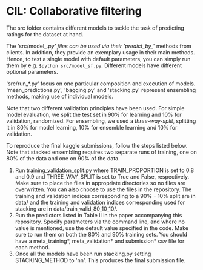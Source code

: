 # CIL: Collaborative filtering
The src folder contains different models to tackle the task of predicting
ratings for the dataset at hand.

The 'src/model_*.py' files can be used via their 'predict_by_*' methods from
clients. In addition, they provide an exemplary usage in their main methods.
Hence, to test a single model with default parameters, you can simply run them
by e.g. `$python src/model_sf.py`. Different models have different optional
parameters.

'src/run_*.py' focus on one particular composition and execution of models.
'mean_predictions.py', 'bagging.py' and 'stacking.py' represent ensembling
methods, making use of individual models.

Note that two different validation principles have been used. For simple model
evaluation, we split the test set in 90% for learning and 10% for validation,
randomized. For ensembling, we used a _three-way-split_, splitting it in 80% for
model learning, 10% for ensemble learning and 10% for validation.

To reproduce the final kaggle submissions, follow the steps listed below. Note that stacked 
ensembling requires two separate runs of training, one on 80% of the data and one on
90% of the data.

1. Run training_validation_split.py where TRAIN_PROPORTION is set to 0.8 and 0.9 and THREE_WAY_SPLIT is set to True and False, respectively. Make sure to place the files in appropriate directories so no files are overwritten. You can also choose to use the files in the repository. The training and validation indices corresponding to a 90% - 10% split are in data/ and the training and validation indices corresponding used for stacking are in data/train_valid_80_10_10/. 
2. Run the predictors listed in Table II in the paper accompanying this repository. Specify parameters via the command line, and where no value is mentioned, use the default value specified in the code. Make sure to run them on both the 80% and 90% training sets. You should have a meta_training*, meta_validation* and submission* csv file for each method. 
3. Once all the models have been run stacking.py setting STACKING_METHOD to 'nn'. This produces the final submission file. 


